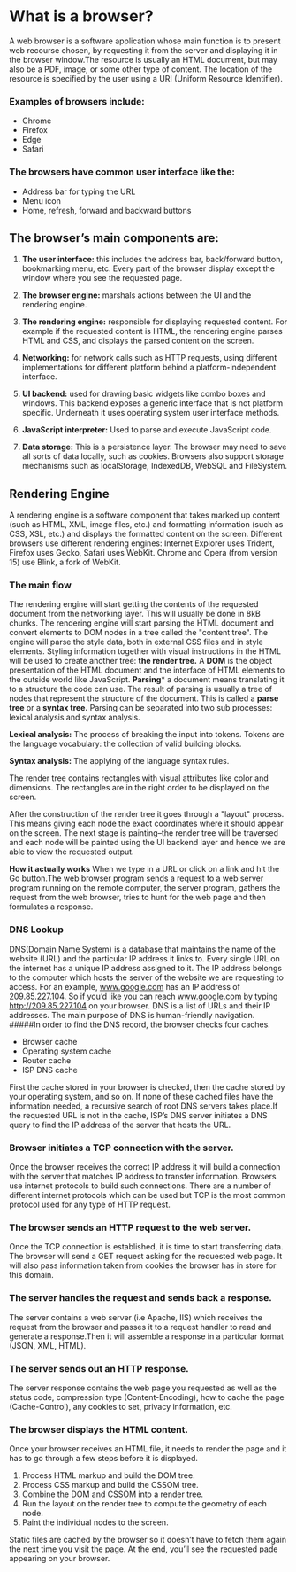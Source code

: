 # What is a browser?
A web browser is a software application whose main function is to present web recourse chosen, by requesting it from the server and displaying it in the browser window.The resource is usually an HTML document, but may also be a PDF, image, or some other type of content. The location of the resource is specified by the user using a URI (Uniform Resource Identifier).

### Examples of browsers include:
* Chrome
* Firefox
* Edge
* Safari

### The browsers have common user interface like the:

* Address bar for typing the URL
* Menu icon
* Home, refresh, forward and backward buttons

## The browser’s main components are:

1. **The user interface:** this includes the address bar, back/forward button, bookmarking menu, etc. Every part of the browser display except the window where you see the requested page.

2. **The browser engine:** marshals actions between the UI and the rendering engine.

3. **The rendering engine:** responsible for displaying requested content. For example if the requested content is HTML, the rendering engine parses HTML and CSS, and displays the parsed content on the screen.

4. **Networking:** for network calls such as HTTP requests, using different implementations for different platform behind a platform-independent interface.

5. **UI backend:** used for drawing basic widgets like combo boxes and windows. This backend exposes a generic interface that is not platform specific. Underneath it uses operating system user interface methods.

6. **JavaScript interpreter:** Used to parse and execute JavaScript code.

7. **Data storage:** This is a persistence layer. The browser may need to save all sorts of data locally, such as cookies. Browsers also support storage mechanisms such as localStorage, IndexedDB, WebSQL and FileSystem.

## Rendering Engine
A rendering engine is a software component that takes marked up content (such as HTML, XML, image files, etc.) and formatting information (such as CSS, XSL, etc.) and displays the formatted content on the screen.
Different browsers use different rendering engines: Internet Explorer uses Trident, Firefox uses Gecko, Safari uses WebKit. Chrome and Opera (from version 15) use Blink, a fork of WebKit.

### The main flow
The rendering engine will start getting the contents of the requested document from the networking layer. This will usually be done in 8kB chunks.
The rendering engine will start parsing the HTML document and convert elements to DOM nodes in a tree called the "content tree". The engine will parse the style data, both in external CSS files and in style elements. Styling information together with visual instructions in the HTML will be used to create another tree: **the render tree.**
A **DOM** is the object presentation of the HTML document and the interface of HTML elements to the outside world like JavaScript.
**Parsing*** a document means translating it to a structure the code can use. The result of parsing is usually a tree of nodes that represent the structure of the document. This is called a **parse tree** or a **syntax tree.**
Parsing can be separated into two sub processes: lexical analysis and syntax analysis.

**Lexical analysis:** The process of breaking the input into tokens. Tokens are the language vocabulary: the collection of valid building blocks.

**Syntax analysis:** The applying of the language syntax rules.

The render tree contains rectangles with visual attributes like color and dimensions. The rectangles are in the right order to be displayed on the screen.

After the construction of the render tree it goes through a "layout" process. This means giving each node the exact coordinates where it should appear on the screen. The next stage is painting–the render tree will be traversed and each node will be painted using the UI backend layer and hence we are able to view the requested output.

**How it actually works**
When we type in a URL or click on a link and hit the Go button.The web browser program sends a request to a web server program running on the remote computer, the server program, gathers the request from the web browser, tries to hunt for the web page and then formulates a response.

### DNS Lookup
DNS(Domain Name System) is a database that maintains the name of the website (URL) and the particular IP address it links to. Every single URL on the internet has a unique IP address assigned to it. The IP address belongs to the computer which hosts the server of the website we are requesting to access. For an example, www.google.com has an IP address of 209.85.227.104. So if you’d like you can reach www.google.com by typing http://209.85.227.104 on your browser. DNS is a list of URLs and their IP addresses. The main purpose of DNS is human-friendly navigation.
#####In order to find the DNS record, the browser checks four caches.
* Browser cache
* Operating system cache
* Router cache
* ISP DNS cache

First the cache stored in your browser is checked, then the cache stored by your operating system, and so on. If none of these cached files have the information needed, a recursive search of root DNS servers takes place.If the requested URL is not in the cache, ISP’s DNS server initiates a DNS query to find the IP address of the server that hosts the URL.

### Browser initiates a TCP connection with the server.
Once the browser receives the correct IP address it will build a connection with the server that matches IP address to transfer information. Browsers use internet protocols to build such connections. There are a number of different internet protocols which can be used but TCP is the most common protocol used for any type of HTTP request.

 ### The browser sends an HTTP request to the web server.
 Once the TCP connection is established, it is time to start transferring data. The browser will send a GET request asking for the requested web page. It will also pass information taken from cookies the browser has in store for this domain.
 
 ### The server handles the request and sends back a response.
 The server contains a web server (i.e Apache, IIS) which receives the request from the browser and passes it to a request handler to read and generate a response.Then it will assemble a response in a particular format (JSON, XML, HTML).
 
  ### The server sends out an HTTP response.
  The server response contains the web page you requested as well as the status code, compression type (Content-Encoding), how to cache the page (Cache-Control), any cookies to set, privacy information, etc.
  
 ### The browser displays the HTML content.
 Once your browser receives an HTML file, it needs to render the page and it has to go through a few steps before it is displayed.
 1. Process HTML markup and build the DOM tree.
 2. Process CSS markup and build the CSSOM tree.
 3. Combine the DOM and CSSOM into a render tree.
 4. Run the layout on the render tree to compute the geometry of each node.
 5. Paint the individual nodes to the screen.
 
 Static files are cached by the browser so it doesn’t have to fetch them again the next time you visit the page. At the end, you’ll see the requested pade appearing on your browser.
 




